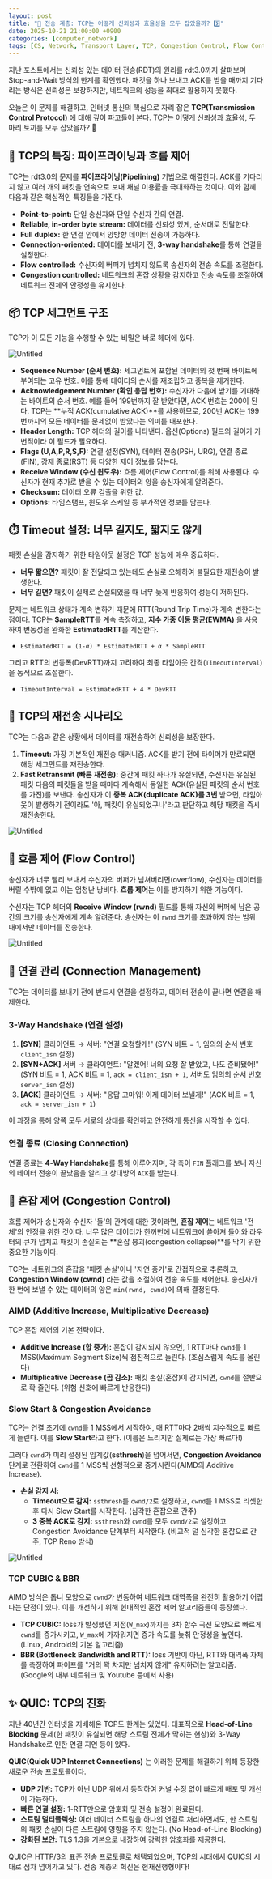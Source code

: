 ```yaml
---
layout: post
title: "🚚 전송 계층: TCP는 어떻게 신뢰성과 효율성을 모두 잡았을까? 5️⃣"
date: 2025-10-21 21:00:00 +0900
categories: [computer_network]
tags: [CS, Network, Transport Layer, TCP, Congestion Control, Flow Control, QUIC]
---
```


지난 포스트에서는 신뢰성 있는 데이터 전송(RDT)의 원리를 rdt3.0까지 살펴보며 Stop-and-Wait 방식의 한계를 확인했다. 패킷을 하나 보내고 ACK를 받을 때까지 기다리는 방식은 신뢰성은 보장하지만, 네트워크의 성능을 최대로 활용하지 못했다.

오늘은 이 문제를 해결하고, 인터넷 통신의 핵심으로 자리 잡은 **TCP(Transmission Control Protocol)** 에 대해 깊이 파고들어 본다. TCP는 어떻게 신뢰성과 효율성, 두 마리 토끼를 모두 잡았을까? 🐰

## 🚀 TCP의 특징: 파이프라이닝과 흐름 제어

TCP는 rdt3.0의 문제를 **파이프라이닝(Pipelining)** 기법으로 해결한다. ACK를 기다리지 않고 여러 개의 패킷을 연속으로 보내 채널 이용률을 극대화하는 것이다. 이와 함께 다음과 같은 핵심적인 특징들을 가진다.

- **Point-to-point:** 단일 송신자와 단일 수신자 간의 연결.
- **Reliable, in-order byte stream:** 데이터를 신뢰성 있게, 순서대로 전달한다.
- **Full duplex:** 한 연결 안에서 양방향 데이터 전송이 가능하다.
- **Connection-oriented:** 데이터를 보내기 전, **3-way handshake**를 통해 연결을 설정한다.
- **Flow controlled:** 수신자의 버퍼가 넘치지 않도록 송신자의 전송 속도를 조절한다.
- **Congestion controlled:** 네트워크의 혼잡 상황을 감지하고 전송 속도를 조절하여 네트워크 전체의 안정성을 유지한다.

## 📦 TCP 세그먼트 구조

TCP가 이 모든 기능을 수행할 수 있는 비밀은 바로 헤더에 있다.

![Untitled](../../assets/images/computer_network_5/Untitled.png)

- **Sequence Number (순서 번호):** 세그먼트에 포함된 데이터의 첫 번째 바이트에 부여되는 고유 번호. 이를 통해 데이터의 순서를 재조립하고 중복을 제거한다.
- **Acknowledgement Number (확인 응답 번호):** 수신자가 다음에 받기를 기대하는 바이트의 순서 번호. 예를 들어 199번까지 잘 받았다면, ACK 번호는 200이 된다. TCP는 **누적 ACK(cumulative ACK)**를 사용하므로, 200번 ACK는 199번까지의 모든 데이터를 문제없이 받았다는 의미를 내포한다.
- **Header Length:** TCP 헤더의 길이를 나타낸다. 옵션(Options) 필드의 길이가 가변적이라 이 필드가 필요하다.
- **Flags (U,A,P,R,S,F):** 연결 설정(SYN), 데이터 전송(PSH, URG), 연결 종료(FIN), 강제 종료(RST) 등 다양한 제어 정보를 담는다.
- **Receive Window (수신 윈도우):** 흐름 제어(Flow Control)를 위해 사용된다. 수신자가 현재 추가로 받을 수 있는 데이터의 양을 송신자에게 알려준다.
- **Checksum:** 데이터 오류 검출을 위한 값.
- **Options:** 타임스탬프, 윈도우 스케일 등 부가적인 정보를 담는다.

## ⏱️ Timeout 설정: 너무 길지도, 짧지도 않게

패킷 손실을 감지하기 위한 타임아웃 설정은 TCP 성능에 매우 중요하다.

- **너무 짧으면?** 패킷이 잘 전달되고 있는데도 손실로 오해하여 불필요한 재전송이 발생한다.
- **너무 길면?** 패킷이 실제로 손실되었을 때 너무 늦게 반응하여 성능이 저하된다.

문제는 네트워크 상태가 계속 변하기 때문에 RTT(Round Trip Time)가 계속 변한다는 점이다. TCP는 **SampleRTT**를 계속 측정하고, **지수 가중 이동 평균(EWMA)** 을 사용하여 변동성을 완화한 **EstimatedRTT**를 계산한다.

- `EstimatedRTT = (1-α) * EstimatedRTT + α * SampleRTT`

그리고 RTT의 변동폭(DevRTT)까지 고려하여 최종 타임아웃 간격(`TimeoutInterval`)을 동적으로 조절한다.

- `TimeoutInterval = EstimatedRTT + 4 * DevRTT`

## 🔄 TCP의 재전송 시나리오

TCP는 다음과 같은 상황에서 데이터를 재전송하여 신뢰성을 보장한다.

1.  **Timeout:** 가장 기본적인 재전송 매커니즘. ACK를 받기 전에 타이머가 만료되면 해당 세그먼트를 재전송한다.
2.  **Fast Retransmit (빠른 재전송):** 중간에 패킷 하나가 유실되면, 수신자는 유실된 패킷 다음의 패킷들을 받을 때마다 계속해서 동일한 ACK(유실된 패킷의 순서 번호를 가진)를 보낸다. 송신자가 이 **중복 ACK(duplicate ACK)를 3번** 받으면, 타임아웃이 발생하기 전이라도 '아, 패킷이 유실되었구나'라고 판단하고 해당 패킷을 즉시 재전송한다.

![Untitled](../../assets/images/computer_network_5/Untitled%205.png)

## 🌊 흐름 제어 (Flow Control)

송신자가 너무 빨리 보내서 수신자의 버퍼가 넘쳐버리면(overflow), 수신자는 데이터를 버릴 수밖에 없고 이는 엄청난 낭비다. **흐름 제어**는 이를 방지하기 위한 기능이다.

수신자는 TCP 헤더의 **Receive Window (rwnd)** 필드를 통해 자신의 버퍼에 남은 공간의 크기를 송신자에게 계속 알려준다. 송신자는 이 `rwnd` 크기를 초과하지 않는 범위 내에서만 데이터를 전송한다.

![Untitled](../../assets/images/computer_network_5/Untitled%207.png)

## 🤝 연결 관리 (Connection Management)

TCP는 데이터를 보내기 전에 반드시 연결을 설정하고, 데이터 전송이 끝나면 연결을 해제한다.

### 3-Way Handshake (연결 설정)

1.  **[SYN]** 클라이언트 → 서버: "연결 요청할게!" (SYN 비트 = 1, 임의의 순서 번호 `client_isn` 설정)
2.  **[SYN+ACK]** 서버 → 클라이언트: "알겠어! 너의 요청 잘 받았고, 나도 준비됐어!" (SYN 비트 = 1, ACK 비트 = 1, `ack = client_isn + 1`, 서버도 임의의 순서 번호 `server_isn` 설정)
3.  **[ACK]** 클라이언트 → 서버: "응답 고마워! 이제 데이터 보낼게!" (ACK 비트 = 1, `ack = server_isn + 1`)

이 과정을 통해 양쪽 모두 서로의 상태를 확인하고 안전하게 통신을 시작할 수 있다.

### 연결 종료 (Closing Connection)

연결 종료는 **4-Way Handshake**를 통해 이루어지며, 각 측이 `FIN` 플래그를 보내 자신의 데이터 전송이 끝났음을 알리고 상대방의 `ACK`를 받는다.

## 🚦 혼잡 제어 (Congestion Control)

흐름 제어가 송신자와 수신자 '둘'의 관계에 대한 것이라면, **혼잡 제어**는 네트워크 '전체'의 안정을 위한 것이다. 너무 많은 데이터가 한꺼번에 네트워크에 쏟아져 들어와 라우터의 큐가 넘치고 패킷이 손실되는 **혼잡 붕괴(congestion collapse)**를 막기 위한 중요한 기능이다.

TCP는 네트워크의 혼잡을 '패킷 손실'이나 '지연 증가'로 간접적으로 추론하고, **Congestion Window (cwnd)** 라는 값을 조절하여 전송 속도를 제어한다. 송신자가 한 번에 보낼 수 있는 데이터의 양은 `min(rwnd, cwnd)`에 의해 결정된다.

### AIMD (Additive Increase, Multiplicative Decrease)

TCP 혼잡 제어의 기본 전략이다.

- **Additive Increase (합 증가):** 혼잡이 감지되지 않으면, 1 RTT마다 `cwnd`를 1 MSS(Maximum Segment Size)씩 점진적으로 늘린다. (조심스럽게 속도를 올린다)
- **Multiplicative Decrease (곱 감소):** 패킷 손실(혼잡)이 감지되면, `cwnd`를 절반으로 확 줄인다. (위험 신호에 빠르게 반응한다)

### Slow Start & Congestion Avoidance

TCP는 연결 초기에 `cwnd`를 1 MSS에서 시작하여, 매 RTT마다 2배씩 지수적으로 빠르게 늘린다. 이를 **Slow Start**라고 한다. (이름은 느리지만 실제로는 가장 빠르다!)

그러다 `cwnd`가 미리 설정된 임계값(**ssthresh**)을 넘어서면, **Congestion Avoidance** 단계로 전환하여 `cwnd`를 1 MSS씩 선형적으로 증가시킨다(AIMD의 Additive Increase).

- **손실 감지 시:**
    - **Timeout으로 감지:** `ssthresh`를 `cwnd/2`로 설정하고, `cwnd`를 1 MSS로 리셋한 후 다시 Slow Start를 시작한다. (심각한 혼잡으로 간주)
    - **3 중복 ACK로 감지:** `ssthresh`와 `cwnd`를 모두 `cwnd/2`로 설정하고 Congestion Avoidance 단계부터 시작한다. (비교적 덜 심각한 혼잡으로 간주, TCP Reno 방식)

![Untitled](../../assets/images/computer_network_5/Untitled%2012.png)

### TCP CUBIC & BBR

AIMD 방식은 톱니 모양으로 `cwnd`가 변동하여 네트워크 대역폭을 완전히 활용하기 어렵다는 단점이 있다. 이를 개선하기 위해 현대적인 혼잡 제어 알고리즘들이 등장했다.

- **TCP CUBIC:** loss가 발생했던 지점(`W_max`)까지는 3차 함수 곡선 모양으로 빠르게 `cwnd`를 증가시키고, `W_max`에 가까워지면 증가 속도를 늦춰 안정성을 높인다. (Linux, Android의 기본 알고리즘)
- **BBR (Bottleneck Bandwidth and RTT):** loss 기반이 아닌, RTT와 대역폭 자체를 측정하여 파이프를 "거의 꽉 차지만 넘치지 않게" 유지하려는 알고리즘. (Google의 내부 네트워크 및 Youtube 등에서 사용)

## ✨ QUIC: TCP의 진화

지난 40년간 인터넷을 지배해온 TCP도 한계는 있었다. 대표적으로 **Head-of-Line Blocking** 문제(한 패킷이 유실되면 해당 스트림 전체가 막히는 현상)와 3-Way Handshake로 인한 연결 지연 등이 있다.

**QUIC(Quick UDP Internet Connections)** 는 이러한 문제를 해결하기 위해 등장한 새로운 전송 프로토콜이다.

- **UDP 기반:** TCP가 아닌 UDP 위에서 동작하여 커널 수정 없이 빠르게 배포 및 개선이 가능하다.
- **빠른 연결 설정:** 1-RTT만으로 암호화 및 전송 설정이 완료된다.
- **스트림 멀티플렉싱:** 여러 데이터 스트림을 하나의 연결로 처리하면서도, 한 스트림의 패킷 손실이 다른 스트림에 영향을 주지 않는다. (No Head-of-Line Blocking)
- **강화된 보안:** TLS 1.3을 기본으로 내장하여 강력한 암호화를 제공한다.

QUIC은 HTTP/3의 표준 전송 프로토콜로 채택되었으며, TCP의 시대에서 QUIC의 시대로 점차 넘어가고 있다. 전송 계층의 혁신은 현재진행형이다!
